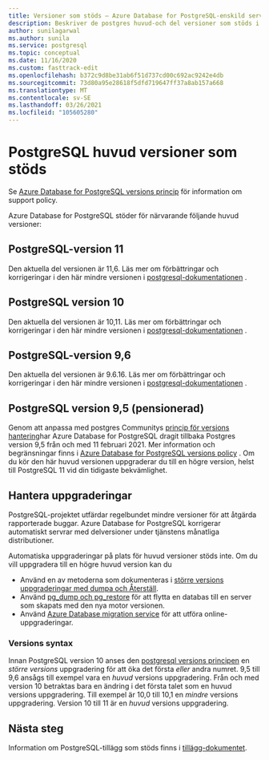 ```yaml
---
title: Versioner som stöds – Azure Database for PostgreSQL-enskild server
description: Beskriver de postgres huvud-och del versioner som stöds i Azure Database for PostgreSQL-enskild server.
author: sunilagarwal
ms.author: sunila
ms.service: postgresql
ms.topic: conceptual
ms.date: 11/16/2020
ms.custom: fasttrack-edit
ms.openlocfilehash: b372c9d8be31ab6f51d737cd00c692ac9242e4db
ms.sourcegitcommit: 73d80a95e28618f5dfd719647ff37a8ab157a668
ms.translationtype: MT
ms.contentlocale: sv-SE
ms.lasthandoff: 03/26/2021
ms.locfileid: "105605280"
---
```

# <a name="supported-postgresql-major-versions"></a>PostgreSQL huvud versioner som stöds

Se [Azure Database for PostgreSQL versions princip](concepts-version-policy.md) för information om support policy.

Azure Database for PostgreSQL stöder för närvarande följande huvud versioner:

## <a name="postgresql-version-11"></a>PostgreSQL-version 11
Den aktuella del versionen är 11,6. Läs mer om förbättringar och korrigeringar i den här mindre versionen i [postgresql-dokumentationen](https://www.postgresql.org/docs/11/static/release-11-6.html) .

## <a name="postgresql-version-10"></a>PostgreSQL version 10
Den aktuella del versionen är 10,11. Läs mer om förbättringar och korrigeringar i den här mindre versionen i [postgresql-dokumentationen](https://www.postgresql.org/docs/10/static/release-10-11.html) .

## <a name="postgresql-version-96"></a>PostgreSQL-version 9,6
Den aktuella del versionen är 9.6.16. Läs mer om förbättringar och korrigeringar i den här mindre versionen i [postgresql-dokumentationen](https://www.postgresql.org/docs/9.6/static/release-9-6-16.html) .

## <a name="postgresql-version-95-retired"></a>PostgreSQL version 9,5 (pensionerad)
Genom att anpassa med postgres Communitys [princip för versions hantering](https://www.postgresql.org/support/versioning/)har Azure Database for PostgreSQL dragit tillbaka Postgres version 9,5 från och med 11 februari 2021. Mer information och begränsningar finns i [Azure Database for PostgreSQL versions policy](concepts-version-policy.md) . Om du kör den här huvud versionen uppgraderar du till en högre version, helst till PostgreSQL 11 vid din tidigaste bekvämlighet.

## <a name="managing-upgrades"></a>Hantera uppgraderingar
PostgreSQL-projektet utfärdar regelbundet mindre versioner för att åtgärda rapporterade buggar. Azure Database for PostgreSQL korrigerar automatiskt servrar med delversioner under tjänstens månatliga distributioner. 

Automatiska uppgraderingar på plats för huvud versioner stöds inte. Om du vill uppgradera till en högre huvud version kan du 
   * Använd en av metoderna som dokumenteras i [större versions uppgraderingar med dumpa och Återställ](./how-to-upgrade-using-dump-and-restore.md).
   * Använd [pg_dump och pg_restore](./howto-migrate-using-dump-and-restore.md) för att flytta en databas till en server som skapats med den nya motor versionen.
   * Använd [Azure Database migration service](..\dms\tutorial-azure-postgresql-to-azure-postgresql-online-portal.md) för att utföra online-uppgraderingar.

### <a name="version-syntax"></a>Versions syntax
Innan PostgreSQL version 10 anses den [postgresql versions principen](https://www.postgresql.org/support/versioning/) en _större versions_ uppgradering för att öka det första _eller_ andra numret. 9,5 till 9,6 ansågs till exempel vara en _huvud_ versions uppgradering. Från och med version 10 betraktas bara en ändring i det första talet som en huvud versions uppgradering. Till exempel är 10,0 till 10,1 en _mindre_ versions uppgradering. Version 10 till 11 är en _huvud_ versions uppgradering.

## <a name="next-steps"></a>Nästa steg
Information om PostgreSQL-tillägg som stöds finns i [tillägg-dokumentet](concepts-extensions.md).

